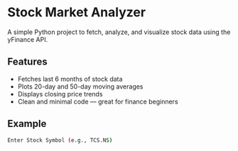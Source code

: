 # Stock Market Analyzer

A simple Python project to fetch, analyze, and visualize stock data using the yFinance API.

## Features
- Fetches last 6 months of stock data
- Plots 20-day and 50-day moving averages
- Displays closing price trends
- Clean and minimal code — great for finance beginners

## Example
```bash
Enter Stock Symbol (e.g., TCS.NS)
